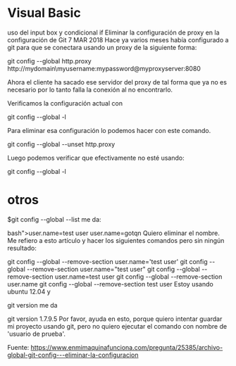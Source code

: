 # Visual Basic 
uso del input box y condicional if 
Eliminar la configuración de proxy en la configuración de Git
7 MAR 2018
Hace ya varios meses había configurado a git para que se conectara usando un proxy de la siguiente forma:

git config --global http.proxy http://mydomain\\myusername:mypassword@myproxyserver:8080

Ahora el cliente ha sacado ese servidor del proxy de tal forma que ya no es necesario por lo tanto falla la conexión al no encontrarlo.

Verificamos la configuración actual con

git config --global -l

Para eliminar esa configuración lo podemos hacer con este comando.

git config --global --unset http.proxy

Luego podemos verificar que efectivamente no esté usando:

git config --global -l
# otros
$git config --global --list
me da:

bash">user.name=test user
user.name=gotqn
Quiero eliminar el nombre. Me refiero a esto artículo y hacer los siguientes comandos pero sin ningún resultado:

git config --global --remove-section user.name='test user'
git config --global --remove-section user.name="test user"
git config --global --remove-section user.name=test user
git config --global --remove-section user.name
git config --global --remove-section test user
Estoy usando ubuntu 12.04 y

git version
me da

git version 1.7.9.5
Por favor, ayuda en esto, porque quiero intentar guardar mi proyecto usando git, pero no quiero ejecutar el comando con nombre de 'usuario de prueba'.



Fuente: https://www.enmimaquinafunciona.com/pregunta/25385/archivo-global-git-config---eliminar-la-configuracion